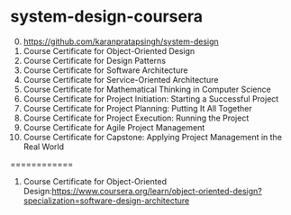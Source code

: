 # system-design-coursera

0. https://github.com/karanpratapsingh/system-design
1. Course Certificate for Object-Oriented Design
2. Course Certificate for Design Patterns
3. Course Certificate for Software Architecture
4. Course Certificate for Service-Oriented Architecture
5. Course Certificate for Mathematical Thinking in Computer Science
6. Course Certificate for Project Initiation: Starting a Successful Project
7. Course Certificate for Project Planning: Putting It All Together
8. Course Certificate for Project Execution: Running the Project
9. Course Certificate for Agile Project Management
10. Course Certificate for Capstone: Applying Project Management in the Real World

============

1. Course Certificate for Object-Oriented Design:https://www.coursera.org/learn/object-oriented-design?specialization=software-design-architecture
